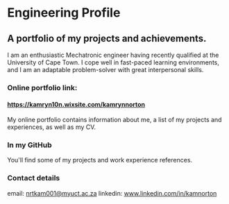 # Engineering Profile
## A portfolio of my projects and achievements. 
I am an enthusiastic Mechatronic engineer having recently qualified at the University of Cape Town. I cope well in fast-paced learning environments, and I am an adaptable problem-solver with great interpersonal skills.

### Online portfolio link: 
#### https://kamryn10n.wixsite.com/kamrynnorton
My online portfolio contains information about me, a list of my projects and experiences, as well as my CV.

### In my GitHub
You'll find some of my projects and work experience references. 

### Contact details
email: nrtkam001@myuct.ac.za
linkedin: www.linkedin.com/in/kamnorton

